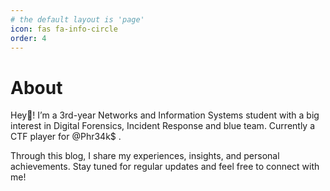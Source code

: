 ```yaml
---
# the default layout is 'page'
icon: fas fa-info-circle
order: 4
---
```


 # About

 Hey👋! I’m a 3rd-year Networks and Information Systems student with a big interest in Digital Forensics, Incident Response and blue team. Currently a CTF player for @Phr34k$ .

 Through this blog, I share my experiences, insights, and personal achievements. Stay tuned for regular updates and feel free to connect with me!

